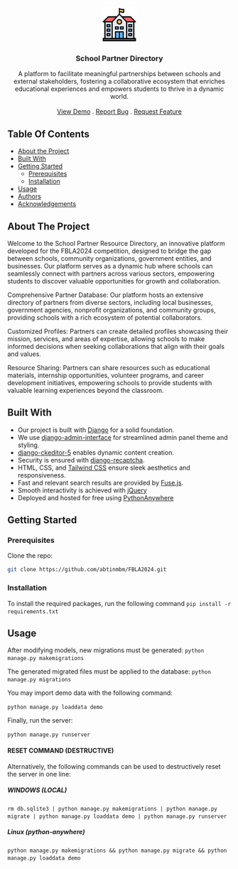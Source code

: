 <br/>
<p align="center">
  <a href="https://github.com/abtinmbm/FBLA2024">
    <img src="https://raw.githubusercontent.com/abtinmbm/FBLA2024/main/media/school.png" alt="Logo" width="80" height="80">
  </a>

  <h3 align="center">School Partner Directory</h3>

  <p align="center">
    A platform to facilitate meaningful partnerships between schools and external stakeholders, fostering a collaborative ecosystem that enriches educational experiences and empowers students to thrive in a dynamic world.
    <br/>
    <br/>
    <a href="https://fbla2024.pythonanywhere.com">View Demo</a>
    .
    <a href="https://github.com/abtinmbm/FBLA2024/issues">Report Bug</a>
    .
    <a href="https://github.com/abtinmbm/FBLA2024/issues">Request Feature</a>
  </p>
</p>



## Table Of Contents

* [About the Project](#about-the-project)
* [Built With](#built-with)
* [Getting Started](#getting-started)
  * [Prerequisites](#prerequisites)
  * [Installation](#installation)
* [Usage](#usage)
* [Authors](#authors)
* [Acknowledgements](#acknowledgements)

## About The Project

Welcome to the School Partner Resource Directory, an innovative platform developed for the FBLA2024 competition, designed to bridge the gap between schools, community organizations, government entities, and businesses. Our platform serves as a dynamic hub where schools can seamlessly connect with partners across various sectors, empowering students to discover valuable opportunities for growth and collaboration.

Comprehensive Partner Database: Our platform hosts an extensive directory of partners from diverse sectors, including local businesses, government agencies, nonprofit organizations, and community groups, providing schools with a rich ecosystem of potential collaborators.

Customized Profiles: Partners can create detailed profiles showcasing their mission, services, and areas of expertise, allowing schools to make informed decisions when seeking collaborations that align with their goals and values.

Resource Sharing: Partners can share resources such as educational materials, internship opportunities, volunteer programs, and career development initiatives, empowering schools to provide students with valuable learning experiences beyond the classroom.



## Built With

- Our project is built with [Django](https://www.djangoproject.com/) for a solid foundation.
- We use [django-admin-interface](https://pypi.org/project/django-admin-interface/) for streamlined admin panel theme and styling.
- [django-ckeditor-5](https://pypi.org/project/django-ckeditor-5/) enables dynamic content creation.
- Security is ensured with [django-recaptcha](https://pypi.org/project/django-recaptcha/).
- HTML, CSS, and [Tailwind CSS](tailwindcss.com) ensure sleek aesthetics and responsiveness.
- Fast and relevant search results are provided by [Fuse.js](fusejs.io).
- Smooth interactivity is achieved with [jQuery](jquery.com)
- Deployed and hosted for free using [PythonAnywhere](PythonAnywhere.com)




## Getting Started


### Prerequisites

Clone the repo:

```sh
git clone https://github.com/abtinmbm/FBLA2024.git
```

### Installation

To install the required packages, run the following command
`pip install -r requirements.txt`




## Usage

After modifying models, new migrations must be generated:
`python manage.py makemigrations`

The generated migrated files must be applied to the database:
`python manage.py migrations`

You may import demo data with the following command:

`python manage.py loaddata demo`

Finally, run the server:

`python manage.py runserver`

#### RESET COMMAND (DESTRUCTIVE)
Alternatively, the following commands can be used to destructively reset the server in one line:
##### WINDOWS (LOCAL)
`rm db.sqlite3 | python manage.py makemigrations | python manage.py migrate | python manage.py loaddata demo | python manage.py runserver`
##### Linux (python-anywhere)
`python manage.py makemigrations && python manage.py migrate && python manage.py loaddata demo`
